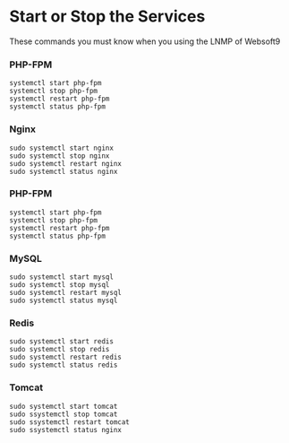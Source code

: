 # Start or Stop the Services

These commands you must know when you using the LNMP of Websoft9

### PHP-FPM
```shell
systemctl start php-fpm
systemctl stop php-fpm
systemctl restart php-fpm
systemctl status php-fpm
```

### Nginx

```shell
sudo systemctl start nginx
sudo systemctl stop nginx
sudo systemctl restart nginx
sudo systemctl status nginx
```

### PHP-FPM
```shell
systemctl start php-fpm
systemctl stop php-fpm
systemctl restart php-fpm
systemctl status php-fpm
```

### MySQL

```shell
sudo systemctl start mysql
sudo systemctl stop mysql
sudo systemctl restart mysql
sudo systemctl status mysql
```

### Redis
```shell
sudo systemctl start redis
sudo systemctl stop redis
sudo systemctl restart redis
sudo systemctl status redis
```

### Tomcat
```shell
sudo systemctl start tomcat
sudo ssystemctl stop tomcat
sudo ssystemctl restart tomcat
sudo ssystemctl status nginx
```
